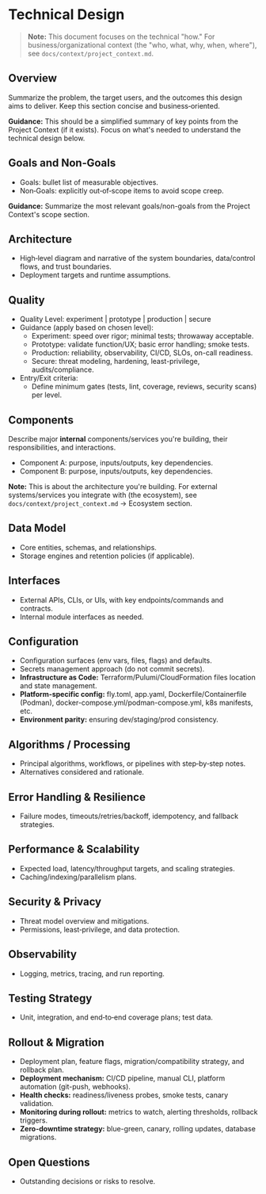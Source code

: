 # Technical Design

> **Note:** This document focuses on the technical "how." For business/organizational context (the "who, what, why, when, where"), see `docs/context/project_context.md`.

<!-- Phase 0: Project Basics -->
## Overview
Summarize the problem, the target users, and the outcomes this design aims to deliver. Keep this section concise and business‑oriented.

**Guidance:** This should be a simplified summary of key points from the Project Context (if it exists). Focus on what's needed to understand the technical design below.

## Goals and Non‑Goals
- Goals: bullet list of measurable objectives.
- Non‑Goals: explicitly out‑of‑scope items to avoid scope creep.

**Guidance:** Summarize the most relevant goals/non-goals from the Project Context's scope section.

<!-- Phase 1: Core Technical -->
## Architecture
- High‑level diagram and narrative of the system boundaries, data/control flows, and trust boundaries.
- Deployment targets and runtime assumptions.

<!-- Phase 0: Project Basics -->
## Quality
- Quality Level: experiment | prototype | production | secure
- Guidance (apply based on chosen level):
  - Experiment: speed over rigor; minimal tests; throwaway acceptable.
  - Prototype: validate function/UX; basic error handling; smoke tests.
  - Production: reliability, observability, CI/CD, SLOs, on-call readiness.
  - Secure: threat modeling, hardening, least-privilege, audits/compliance.
- Entry/Exit criteria:
  - Define minimum gates (tests, lint, coverage, reviews, security scans) per level.

<!-- Phase 1: Core Technical -->
## Components
Describe major **internal** components/services you're building, their responsibilities, and interactions.
- Component A: purpose, inputs/outputs, key dependencies.
- Component B: purpose, inputs/outputs, key dependencies.

**Note:** This is about the architecture you're building. For external systems/services you integrate with (the ecosystem), see `docs/context/project_context.md` → Ecosystem section.

<!-- Phase 1: Core Technical -->
## Data Model
- Core entities, schemas, and relationships.
- Storage engines and retention policies (if applicable).

<!-- Phase 1: Core Technical -->
## Interfaces
- External APIs, CLIs, or UIs, with key endpoints/commands and contracts.
- Internal module interfaces as needed.

<!-- Phase 2: Production Readiness -->
## Configuration
- Configuration surfaces (env vars, files, flags) and defaults.
- Secrets management approach (do not commit secrets).
- **Infrastructure as Code:** Terraform/Pulumi/CloudFormation files location and state management.
- **Platform-specific config:** fly.toml, app.yaml, Dockerfile/Containerfile (Podman), docker-compose.yml/podman-compose.yml, k8s manifests, etc.
- **Environment parity:** ensuring dev/staging/prod consistency.

<!-- Phase 1: Core Technical -->
## Algorithms / Processing
- Principal algorithms, workflows, or pipelines with step‑by‑step notes.
- Alternatives considered and rationale.

<!-- Phase 2: Production Readiness -->
## Error Handling & Resilience
- Failure modes, timeouts/retries/backoff, idempotency, and fallback strategies.

<!-- Phase 1: Core Technical (production/secure) | Phase 2: Production Readiness -->
## Performance & Scalability
- Expected load, latency/throughput targets, and scaling strategies.
- Caching/indexing/parallelism plans.

<!-- Phase 2: Production Readiness | Phase 3: Secure/Compliance -->
## Security & Privacy
- Threat model overview and mitigations.
- Permissions, least‑privilege, and data protection.

<!-- Phase 2: Production Readiness -->
## Observability
- Logging, metrics, tracing, and run reporting.

<!-- Phase 1: Core Technical -->
## Testing Strategy
- Unit, integration, and end‑to‑end coverage plans; test data.

<!-- Phase 2: Production Readiness -->
## Rollout & Migration
- Deployment plan, feature flags, migration/compatibility strategy, and rollback plan.
- **Deployment mechanism:** CI/CD pipeline, manual CLI, platform automation (git-push, webhooks).
- **Health checks:** readiness/liveness probes, smoke tests, canary validation.
- **Monitoring during rollout:** metrics to watch, alerting thresholds, rollback triggers.
- **Zero-downtime strategy:** blue-green, canary, rolling updates, database migrations.

## Open Questions
- Outstanding decisions or risks to resolve.
